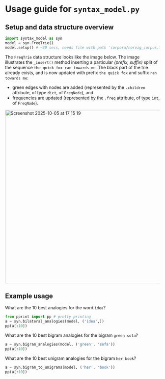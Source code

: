 # Usage guide for `syntax_model.py`

## Setup and data structure overview

```python
import syntax_model as syn
model = syn.FreqTrie()
model.setup() # ~30 secs, needs file with path 'corpora/norvig_corpus.txt'
```
The `FreqTrie` data structure looks like the image below. The image illustrates the `_insert()` method inserting a particular _(prefix, suffix)_ split of the sequence `the quick fox ran towards me`. The black part of the trie already exists, and is now updated with prefix `the quick fox` and suffix `ran towards me`:
- green edges with nodes are added (represented by the `.children` attribute, of type `dict`, of `FreqNode`), and
- frequencies are updated (represented by the `.freq` attribute, of type `int`, of `FreqNode`).

<img width="879" height="565" alt="Screenshot 2025-10-05 at 17 15 19" src="https://github.com/user-attachments/assets/832fb9b8-343a-4d8d-a950-31dcd906110a" />

## Example usage

What are the 10 best analogies for the word `idea`?
```python
from pprint import pp # pretty printing
a = syn.bilateral_analogies(model, ('idea',))
pp(a[:10])
```
What are the 10 best bigram analogies for the bigram `green sofa`?
```python
a = syn.bigram_analogies(model, ('green', 'sofa'))
pp(a[:10])
```
What are the 10 best unigram analogies for the bigram `her book`?
```python
a = syn.bigram_to_unigrams(model, ('her', 'book'))
pp(a[:10])
```
